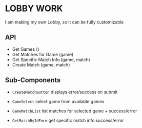 # LOBBY WORK

I am making my own Lobby, so it can be fully customizable

## API

- Get Games ()
- Get Matches for Game (game)
- Get Specific Match Info (game, match)
- Create Match (game, match)

<!-- TODO -->
<!-- Join a Match -->
<!-- Leave a Match -->
<!-- Update Player Metadata -->
<!-- Play Again -->

## Sub-Components

- `CreateMatchButton` displays error/success on submit

- `GameSelect` select game from available games

- `GameMatchList` list matches for selected game + success/error

- `GetMatchByIdForm` get specific match info success/error
